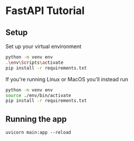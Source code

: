 # FastAPI Tutorial

## Setup
Set up your virtual environment
```bash
python -m venv env
.\env\Scripts\activate
pip install -r requirements.txt
```
If you're running Linux or MacOS you'll instead run
```bash
python -m venv env
source ./env/bin/activate
pip install -r requirements.txt
```

## Running the app
`uvicorn main:app --reload`